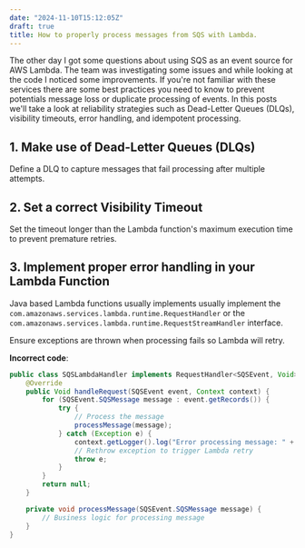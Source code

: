 ```yaml
---
date: "2024-11-10T15:12:05Z"
draft: true
title: How to properly process messages from SQS with Lambda.
---
```


The other day I got some questions about using SQS as an event source for AWS Lambda. The team was investigating some issues and while looking at the code I noticed some improvements. If you're not familiar with these services there are some best practices you need to know to prevent potentials message loss or duplicate processing of events. In this posts we'll take a look at reliability strategies such as Dead-Letter Queues (DLQs), visibility timeouts, error handling, and idempotent processing.

## 1. Make use of Dead-Letter Queues (DLQs)
Define a DLQ to capture messages that fail processing after multiple attempts.



## 2. Set a correct Visibility Timeout

Set the timeout longer than the Lambda function's maximum execution time to prevent premature retries.

## 3. Implement proper error handling in your Lambda Function

Java based Lambda functions usually implements usually implement the `com.amazonaws.services.lambda.runtime.RequestHandler` or the `com.amazonaws.services.lambda.runtime.RequestStreamHandler` interface.

Ensure exceptions are thrown when processing fails so Lambda will retry.

  **Incorrect code**:
  ```java
  public class SQSLambdaHandler implements RequestHandler<SQSEvent, Void> {
      @Override
      public Void handleRequest(SQSEvent event, Context context) {
          for (SQSEvent.SQSMessage message : event.getRecords()) {
              try {
                  // Process the message
                  processMessage(message);
              } catch (Exception e) {
                  context.getLogger().log("Error processing message: " + message.getBody() + " - " + e.getMessage());
                  // Rethrow exception to trigger Lambda retry
                  throw e;
              }
          }
          return null;
      }

      private void processMessage(SQSEvent.SQSMessage message) {
          // Business logic for processing message
      }
  }
```

